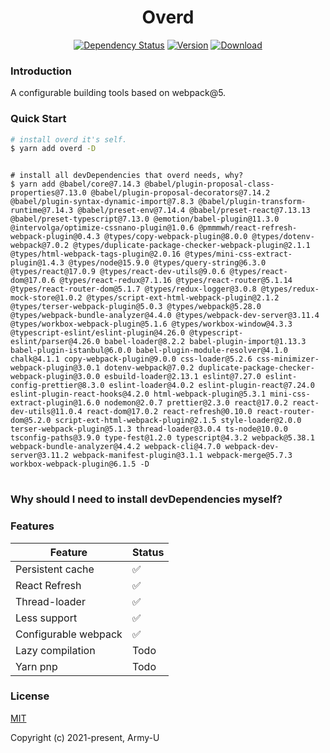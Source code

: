 <h1 align="center">Overd</h1>

<p align="center">
  <a href="https://david-dm.org/Army-U/overd"><img src="https://flat.badgen.net/david/dep/Army-U/overd" alt="Dependency Status" /></a>
  <a href="https://www.npmjs.com/package/overd"><img src="https://flat.badgen.net/npm/v/overd" alt="Version" /></a>
  <a href="https://www.npmjs.com/package/overd"><img src="https://flat.badgen.net/npm/dt/overd" alt="Download" /></a>
</p>

### Introduction

A configurable building tools based on webpack@5.

### Quick Start

```bash
# install overd it's self.
$ yarn add overd -D
```

<pre>
<code>
# install all devDependencies that overd needs, why?
$ yarn add @babel/core@7.14.3 @babel/plugin-proposal-class-properties@7.13.0 @babel/plugin-proposal-decorators@7.14.2 @babel/plugin-syntax-dynamic-import@7.8.3 @babel/plugin-transform-runtime@7.14.3 @babel/preset-env@7.14.4 @babel/preset-react@7.13.13 @babel/preset-typescript@7.13.0 @emotion/babel-plugin@11.3.0 @intervolga/optimize-cssnano-plugin@1.0.6 @pmmmwh/react-refresh-webpack-plugin@0.4.3 @types/copy-webpack-plugin@8.0.0 @types/dotenv-webpack@7.0.2 @types/duplicate-package-checker-webpack-plugin@2.1.1 @types/html-webpack-tags-plugin@2.0.16 @types/mini-css-extract-plugin@1.4.3 @types/node@15.9.0 @types/query-string@6.3.0 @types/react@17.0.9 @types/react-dev-utils@9.0.6 @types/react-dom@17.0.6 @types/react-redux@7.1.16 @types/react-router@5.1.14 @types/react-router-dom@5.1.7 @types/redux-logger@3.0.8 @types/redux-mock-store@1.0.2 @types/script-ext-html-webpack-plugin@2.1.2 @types/terser-webpack-plugin@5.0.3 @types/webpack@5.28.0 @types/webpack-bundle-analyzer@4.4.0 @types/webpack-dev-server@3.11.4 @types/workbox-webpack-plugin@5.1.6 @types/workbox-window@4.3.3 @typescript-eslint/eslint-plugin@4.26.0 @typescript-eslint/parser@4.26.0 babel-loader@8.2.2 babel-plugin-import@1.13.3 babel-plugin-istanbul@6.0.0 babel-plugin-module-resolver@4.1.0 chalk@4.1.1 copy-webpack-plugin@9.0.0 css-loader@5.2.6 css-minimizer-webpack-plugin@3.0.1 dotenv-webpack@7.0.2 duplicate-package-checker-webpack-plugin@3.0.0 esbuild-loader@2.13.1 eslint@7.27.0 eslint-config-prettier@8.3.0 eslint-loader@4.0.2 eslint-plugin-react@7.24.0 eslint-plugin-react-hooks@4.2.0 html-webpack-plugin@5.3.1 mini-css-extract-plugin@1.6.0 nodemon@2.0.7 prettier@2.3.0 react@17.0.2 react-dev-utils@11.0.4 react-dom@17.0.2 react-refresh@0.10.0 react-router-dom@5.2.0 script-ext-html-webpack-plugin@2.1.5 style-loader@2.0.0 terser-webpack-plugin@5.1.3 thread-loader@3.0.4 ts-node@10.0.0 tsconfig-paths@3.9.0 type-fest@1.2.0 typescript@4.3.2 webpack@5.38.1 webpack-bundle-analyzer@4.4.2 webpack-cli@4.7.0 webpack-dev-server@3.11.2 webpack-manifest-plugin@3.1.1 webpack-merge@5.7.3 workbox-webpack-plugin@6.1.5 -D
</code>
</pre>

### Why should I need to install devDependencies myself?

### Features

| Feature              | Status |
| -------------------- | ------ |
| Persistent cache     | ✅     |
| React Refresh        | ✅     |
| Thread-loader        | ✅     |
| Less support         | ✅     |
| Configurable webpack | ✅     |
| Lazy compilation     | Todo   |
| Yarn pnp             | Todo   |

### License

[MIT](https://opensource.org/licenses/MIT)

Copyright (c) 2021-present, Army-U

<!--
```bash
APP_NAME package.json
``` -->
